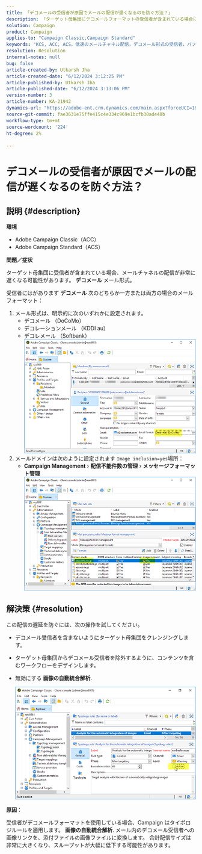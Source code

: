 ```yaml
---
title: 「デコメールの受信者が原因でメールの配信が遅くなるのを防ぐ方法？」
description: 「ターゲット母集団にデコメールフォーマットの受信者が含まれている場合に、配信が遅くなるのを防ぐ方法を説明します。」
solution: Campaign
product: Campaign
applies-to: "Campaign Classic,Campaign Standard"
keywords: "KCS, ACC, ACS，低速のメールチャネル配信，デコメール形式の受信者，パフォーマンス，スループット"
resolution: Resolution
internal-notes: null
bug: false
article-created-by: Utkarsh Jha
article-created-date: "6/12/2024 3:12:25 PM"
article-published-by: Utkarsh Jha
article-published-date: "6/12/2024 3:13:06 PM"
version-number: 3
article-number: KA-21942
dynamics-url: "https://adobe-ent.crm.dynamics.com/main.aspx?forceUCI=1&pagetype=entityrecord&etn=knowledgearticle&id=51331929-ce28-ef11-840a-00224808decd"
source-git-commit: fae3631e75ffe415c4e334c969e1bcfb30ade48b
workflow-type: tm+mt
source-wordcount: '224'
ht-degree: 2%

---
```


# デコメールの受信者が原因でメールの配信が遅くなるのを防ぐ方法？

## 説明 {#description}


<b>環境</b>

- Adobe Campaign Classic（ACC）
- Adobe Campaign Standard（ACS）


<b>問題／症状</b>

ターゲット母集団に受信者が含まれている場合、メールチャネルの配信が非常に遅くなる可能性があります。 <b>デコメール</b> メール形式。

受信者にはがあります <b>デコメール</b> 次のどちらか一方または両方の場合のメールフォーマット：

1. メール形式は、明示的に次のいずれかに設定されます。
   - デコメール （DoCoMo）
   - デコレーションメール （KDDI au）
   - デコレメール （Softbank）         ![](assets/___54331929-ce28-ef11-840a-00224808decd___.png)
2. メールドメインは次のように設定されます `Image inclusion=yes`場所：
   - <b>Campaign Management</b> › <b>配信不能件数の管理</b> › <b>メッセージフォーマット管理</b>        ![](assets/___5c331929-ce28-ef11-840a-00224808decd___.png)



## 解決策 {#resolution}


この配信の遅延を防ぐには、次の操作を試してください。

- デコメール受信者を含まないようにターゲット母集団をクレンジングします。
- ターゲット母集団からデコメール受信者を除外するように、コンテンツを含むワークフローをデザインします。
- 無効にする <b>画像の自動統合解析</b>.


  ![](assets/6f31278e-55e4-ed11-a7c7-6045bd006b4b.png)


<b>原因</b>：

受信者がデコメールフォーマットを使用している場合、Campaign はタイポロジルールを適用します。 <b>画像の自動統合解析</b>. メール内のデコメール受信者への画像リンクを、添付ファイルの画像ファイルに変換します。 合計配信サイズは非常に大きくなり、スループットが大幅に低下する可能性があります。

